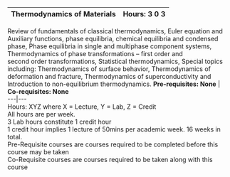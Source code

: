 **Thermodynamics of Materials** | **Hours: 3 0 3**  
---|---  
Review of fundamentals of classical thermodynamics, Euler equation and Auxiliary functions, phase equilibria, chemical equilibria and condensed phase, Phase equilibria in single and multiphase component systems, Thermodynamics of phase transformations – first order and  
second order transformations, Statistical thermodynamics, Special topics including: Thermodynamics of surface behavior, Thermodynamics of deformation and fracture, Thermodynamics of superconductivity and Introduction to non-equilibrium thermodynamics.
**Pre-requisites: None** | **Co-requisites: None**  
---|---  
Hours: XYZ where X = Lecture, Y = Lab, Z = Credit  
All hours are per week.  
3 Lab hours constitute 1 credit hour  
1 credit hour implies 1 lecture of 50mins per academic week. 16 weeks in total.  
Pre-Requisite courses are courses required to be completed before this course may be taken  
Co-Requisite courses are courses required to be taken along with this course
